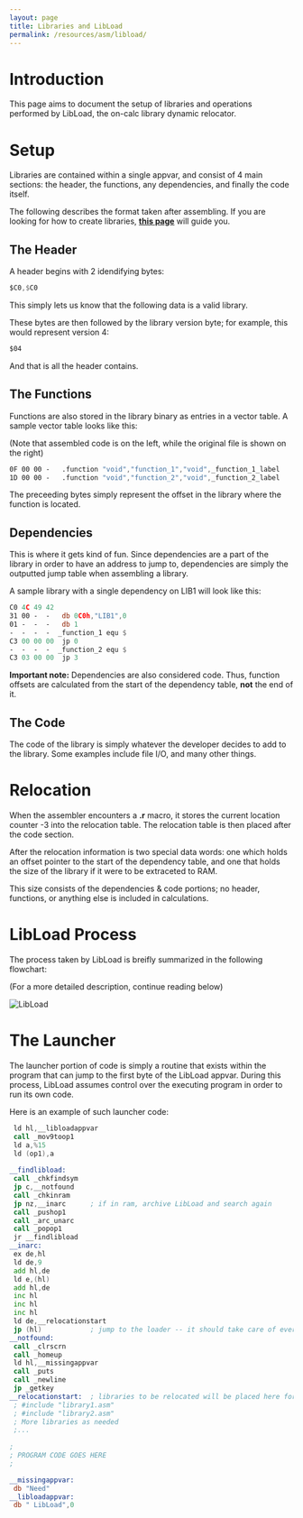 ```yaml
---
layout: page
title: Libraries and LibLoad
permalink: /resources/asm/libload/
---
```


# Introduction

This page aims to document the setup of libraries and operations performed by LibLoad, the on-calc library dynamic relocator.

# Setup

Libraries are contained within a single appvar, and consist of 4 main sections: the header, the functions, any dependencies, and finally the code itself.

The following describes the format taken after assembling. If you are looking for how to create libraries, [**this page**]({{site.baseurl}}/pages/tutorials/asm/lib-creation/) will guide you.

## The Header

A header begins with 2 idendifying bytes:

```asm
$C0,$C0
```

This simply lets us know that the following data is a valid library.

These bytes are then followed by the library version byte; for example, this would represent version 4:

```asm
$04
```

And that is all the header contains.

## The Functions

Functions are also stored in the library binary as entries in a vector table. A sample vector table looks like this:

(Note that assembled code is on the left, while the original file is shown on the right)

```asm
0F 00 00 -   .function "void","function_1","void",_function_1_label
1D 00 00 -   .function "void","function_2","void",_function_2_label
```

The preceeding bytes simply represent the offset in the library where the function is located.

## Dependencies

This is where it gets kind of fun. Since dependencies are a part of the library in order to have an address to jump to, dependencies are simply the outputted jump table when assembling a library.

A sample library with a single dependency on LIB1 will look like this:

```asm
C0 4C 49 42 
31 00 -  -   db 0C0h,"LIB1",0
01 -  -  -   db 1
-  -  -  -  _function_1 equ $
C3 00 00 00  jp 0
-  -  -  -  _function_2 equ $
C3 03 00 00  jp 3
```

**Important note:** Dependencies are also considered code. Thus, function offsets are calculated from the start of the dependency table, **not** the end of it.

## The Code

The code of the library is simply whatever the developer decides to add to the library. Some examples include file I/O, and many other things.


# Relocation

When the assembler encounters a **\.r** macro, it stores the current location counter -3 into the relocation table. The relocation table is then placed after the code section.

After the relocation information is two special data words: one which holds an offset pointer to the start of the dependency table, and one that holds the size of the library if it were to be extraceted to RAM.

This size consists of the dependencies & code portions; no header, functions, or anything else is included in calculations.

# LibLoad Process

The process taken by LibLoad is breifly summarized in the following flowchart:

(For a more detailed description, continue reading below)

![LibLoad]({{site.baseurl}}/images/resources/libload/flowchart.png "A.K.A absoulte madness")

# The Launcher

The launcher portion of code is simply a routine that exists within the program that can jump to the first byte of the LibLoad appvar. During this process, LibLoad assumes control over the executing program in order to run its own code.

Here is an example of such launcher code:

```asm
 ld hl,__libloadappvar
 call _mov9toop1
 ld a,%15
 ld (op1),a
 
__findlibload:
 call _chkfindsym
 jp c,__notfound
 call _chkinram
 jp nz,__inarc		; if in ram, archive LibLoad and search again
 call _pushop1
 call _arc_unarc
 call _popop1
 jr __findlibload
__inarc:
 ex de,hl
 ld de,9
 add hl,de
 ld e,(hl)
 add hl,de
 inc hl
 inc hl
 inc hl
 ld de,__relocationstart
 jp (hl)		    ; jump to the loader -- it should take care of everything
__notfound:
 call _clrscrn
 call _homeup
 ld hl,__missingappvar
 call _puts
 call _newline
 jp _getkey
__relocationstart:	; libraries to be relocated will be placed here for the relocator
 ; #include "library1.asm"
 ; #include "library2.asm"
 ; More libraries as needed
 ;...
 
;
; PROGRAM CODE GOES HERE
;

__missingappvar:
 db "Need"
__libloadappvar:
 db " LibLoad",0
 ```
